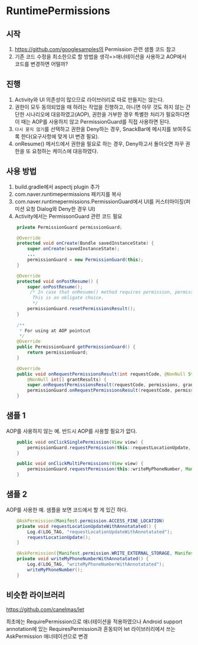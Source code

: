 # RuntimePermissions

## 시작
1. https://github.com/googlesamples의 Permission 관련 샘플 코드 참고
2. 기존 코드 수정을 최소한으로 할 방법을 생각=>애너테이션을 사용하고 AOP에서 코드를 변경하면 어떨까?

## 진행
1. Activity와 UI 의존성이 많으므로 라이브러리로 따로 만들지는 않는다.
2. 권한이 모두 동의되었을 때 하려는 작업을 진행하고, 아니면 아무 것도 하지 않는 간단한 시나리오에 대응하였고(AOP), 권한을 거부한 경우 특별한 처리가 필요하다면 이 때는 AOP를 사용하지 않고 PermissionGuard를 직접 사용하면 된다. 
3. `다시 묻지 않기`를 선택하고 권한을 Deny하는 경우, SnackBar에 메시지를 보여주도록 한다(요구사항에 맞게 UI 변경 필요).
4. onResume() 메서드에서 권한을 필요로 하는 경우, Deny하고서 돌아오면 자꾸 권한을 또 요청하는 케이스에 대응하였다.

## 사용 방법
1. build.gradle에서 aspectj plugin 추가
2. com.naver.runtimepermissions 패키지를 복사
3. com.naver.runtimepermissions.PermissionGuard에서 UI를 커스터마이징(퍼미션 요청 Dialog와 Deny한 경우 UI)
4. Activity에서는 PermissonGuard 관련 코드 필요
```java
	private PermissionGuard permissionGuard;

	@Override
	protected void onCreate(Bundle savedInstanceState) {
		super.onCreate(savedInstanceState);
		...
		permissionGuard = new PermissionGuard(this);
	}

	@Override
	protected void onPostResume() {
		super.onPostResume();
		 /* In case that onResume() method requires permission, permission dialog appears continuously when deny permissions.
		  This is an obligate choice.
		  */
		permissionGuard.resetPermissionsResult();
	}
	
	/**
	 * For using at AOP pointcut
	 */
	@Override
	public PermissionGuard getPermissionGuard() {
		return permissionGuard;
	}

	@Override
	public void onRequestPermissionsResult(int requestCode, @NonNull String[] permissions,
		@NonNull int[] grantResults) {
		super.onRequestPermissionsResult(requestCode, permissions, grantResults);
		permissionGuard.onRequestPermissionsResult(requestCode, permissions, grantResults);
	}
```

## 샘플 1
AOP를 사용하지 않는 예. 반드시 AOP를 사용할 필요가 없다.
```java
	public void onClickSinglePermission(View view) {
		permissionGuard.requestPermission(this::requestLocationUpdate, Manifest.permission.ACCESS_FINE_LOCATION);
	}

	public void onClickMultiPermissions(View view) {
		permissionGuard.requestPermission(this::writeMyPhoneNumber, Manifest.permission.WRITE_EXTERNAL_STORAGE, Manifest.permission.READ_PHONE_STATE);
	}
```

## 샘플 2
AOP를 사용한 예. 샘플을 보면 코드에서 할 게 있긴 하다.
```java
	@AskPermission(Manifest.permission.ACCESS_FINE_LOCATION)
	private void requestLocationUpdateWithAnnotatated() {
		Log.d(LOG_TAG, "requestLocationUpdateWithAnnotatated");
		requestLocationUpdate();
	}

	@AskPermission({Manifest.permission.WRITE_EXTERNAL_STORAGE, Manifest.permission.READ_PHONE_STATE})
	private void writeMyPhoneNumberWithAnnotatated() {
		Log.d(LOG_TAG, "writeMyPhoneNumberWithAnnotatated");
		writeMyPhoneNumber();
	}
```

## 비슷한 라이브러리
 https://github.com/canelmas/let
 
 최초에는 RequirePermission으로 애너테이션을 적용하였으나 Android support annotation에 있는 RequiresPermission과 혼동되어 let 라이브러리에서 쓰는 AskPermission 애너테이션으로 변경
